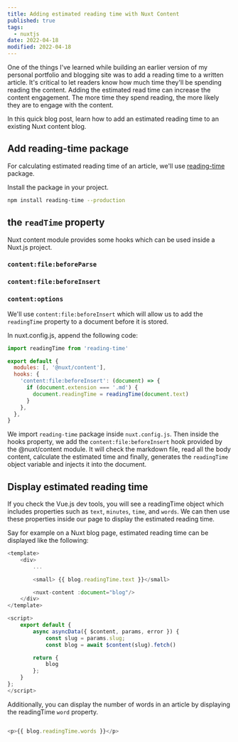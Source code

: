 ```yaml
---
title: Adding estimated reading time with Nuxt Content
published: true
tags:
  - nuxtjs
date: 2022-04-18
modified: 2022-04-18
---
```


One of the things I've learned while building an earlier version of my personal portfolio and blogging site was to add a reading time to a written article. It's critical to let readers know how much time they'll be spending reading the content. Adding the estimated read time can increase the content engagement. The more time they spend reading, the more likely they are to engage with the content.

In this quick blog post, learn how to add an estimated reading time to an existing Nuxt content blog.

<table-of-content :toc="toc"></table-of-content>

## Add reading-time package

For calculating estimated reading time of an article, we'll use [reading-time](https://github.com/ngryman/reading-time) package.

Install the package in your project.

```bash
npm install reading-time --production
```

## the `readTime` property

Nuxt content module provides some hooks which can be used inside a Nuxt.js project.

### `content:file:beforeParse`

### `content:file:beforeInsert`

### `content:options`

We'll use `content:file:beforeInsert` which will allow us to add the `readingTime` property to a document before it is stored.

In nuxt.config.js, append the following code:

```javascript
import readingTime from 'reading-time'

export default {
  modules: [, '@nuxt/content'],
  hooks: {
    'content:file:beforeInsert': (document) => {
      if (document.extension === '.md') {
        document.readingTime = readingTime(document.text)
      }
    },
  },
}
```

We import `reading-time` package inside `nuxt.config.js`. Then inside the hooks property, we add the `content:file:beforeInsert` hook provided by the @nuxt/content module. It will check the markdown file, read all the body content, calculate the estimated time and finally, generates the `readingTime` object variable and injects it into the document.

## Display estimated reading time

If you check the Vue.js dev tools, you will see a <marked>readingTime</marked> object which includes properties such as `text`, `minutes`, `time`, and `words`. We can then use these properties inside our page to display the estimated reading time.

Say for example on a Nuxt blog page, estimated reading time can be displayed like the following:

```javascript
<template>
	<div>
		...

		<small> {{ blog.readingTime.text }}</small>

		<nuxt-content :document="blog"/>
	</div>
</template>

<script>
	export default {
		async asyncData({ $content, params, error }) {
			const slug = params.slug;
			const blog = await $content(slug).fetch()

		return {
			blog
		};
	}
};
</script>

```

Additionally, you can display the number of words in an article by displaying the readingTime `word` property.

```javascript

<p>{{ blog.readingTime.words }}</p>
```

